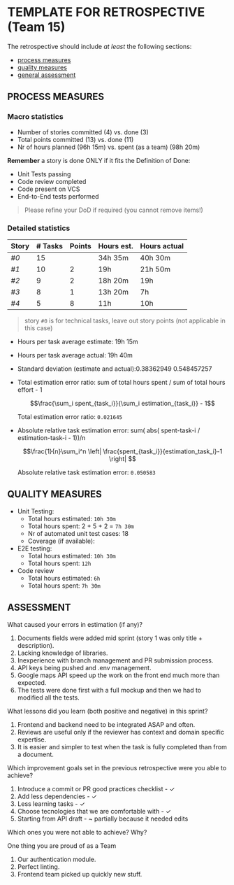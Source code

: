 TEMPLATE FOR RETROSPECTIVE (Team 15)
=====================================

The retrospective should include _at least_ the following
sections:

- [process measures](#process-measures)
- [quality measures](#quality-measures)
- [general assessment](#assessment)

## PROCESS MEASURES 

### Macro statistics

- Number of stories committed (4) vs. done (3) 
- Total points committed (13) vs. done (11)
- Nr of hours planned (96h 15m) vs. spent (as a team) (98h 20m)

**Remember** a story is done ONLY if it fits the Definition of Done:
 
- Unit Tests passing
- Code review completed
- Code present on VCS
- End-to-End tests performed 

> Please refine your DoD if required (you cannot remove items!) 

### Detailed statistics

| Story  | # Tasks | Points | Hours est. | Hours actual |
|--------|---------|--------|------------|--------------|
| _#0_   |    15   |        | 34h 35m    |   40h 30m    |
| _#1_   |    10   |    2   |     19h    |    21h 50m   |
| _#2_   |    9    |    2   | 18h 20m    |      19h     |
| _#3_   |    8    |    1   |  13h 20m   |      7h      |
| _#4_   |    5    |    8   |    11h     |      10h     |
   

> story `#0` is for technical tasks, leave out story points (not applicable in this case)

- Hours per task average estimate: 19h 15m
- Hours per task average actual: 19h 40m
- Standard deviation (estimate and actual):0.38362949	0.548457257
- Total estimation error ratio: sum of total hours spent / sum of total hours effort - 1

    $$\frac{\sum_i spent_{task_i}}{\sum_i estimation_{task_i}} - 1$$ 

    Total estimation error ratio: `0.021645`
 
    
- Absolute relative task estimation error: sum( abs( spent-task-i / estimation-task-i - 1))/n

    $$\frac{1}{n}\sum_i^n \left| \frac{spent_{task_i}}{estimation_task_i}-1 \right| $$

    Absolute relative task estimation error: `0.050583`
  
## QUALITY MEASURES 

- Unit Testing:
  - Total hours estimated: `10h 30m`
  - Total hours spent: 2 + 5 + 2 = `7h 30m`
  - Nr of automated unit test cases: 18
  - Coverage (if available): 
- E2E testing:
  - Total hours estimated: `10h 30m`
  - Total hours spent: `12h`
- Code review 
  - Total hours estimated: `6h` 
  - Total hours spent: `7h 30m`

## ASSESSMENT

What caused your errors in estimation (if any)?
1. Documents fields were added mid sprint (story 1 was only title + description).
2. Lacking knowledge of libraries.
3. Inexperience with branch management and PR submission process.
4. API keys being pushed and .env management.
5. Google maps API speed up the work on the front end much more than expected.
6. The tests were done first with a full mockup and then we had to modified all the tests.

What lessons did you learn (both positive and negative) in this sprint?
1. Frontend and backend need to be integrated ASAP and often.
2. Reviews are useful only if the reviewer has context and domain specific expertise.
3. It is easier and simpler to test when the task is fully completed than from a document.

Which improvement goals set in the previous retrospective were you able to achieve?
1. Introduce a commit or PR good practices checklist - ✓
2. Add less dependencies - ✓
3. Less learning tasks - ✓
4. Choose tecnologies that we are comfortable with - ✓
5. Starting from API draft - ~ partially because it needed edits

Which ones you were not able to achieve? Why?

One thing you are proud of as a Team
1. Our authentication module.
2. Perfect linting.
3. Frontend team picked up quickly new stuff.
  
